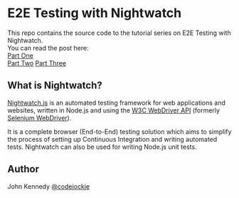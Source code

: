 # E2E Testing with Nightwatch
This repo contains the source code to the tutorial series on E2E Testing with Nightwatch.  
You can read the post here:  
[Part One](https://www.codementor.io/johnkennedy/e2e-testing-with-nightwatch-part-one-b44jzd6mv)   
[Part Two](https://www.codementor.io/johnkennedy/e2e-testing-with-nightwatch-part-two-b57uwf375)
[Part Three](https://www.codementor.io/johnkennedy/e2e-testing-with-nightwatch-part-three-bzpnspxfn)

## What is Nightwatch? 
[Nightwatch.js](http://nightwatchjs.org) is an automated testing framework for web applications and websites, written in Node.js and using the [W3C WebDriver API](https://www.w3.org/TR/webdriver/) (formerly [Selenium WebDriver](https://github.com/SeleniumHQ/selenium/wiki/JsonWireProtocol)).

It is a complete browser (End-to-End) testing solution which aims to simplify the process of setting up Continuous Integration and writing automated tests. Nightwatch can also be used for writing Node.js unit tests.
  
## Author
John Kennedy [@codejockie](https://twitter.com/codejockie)
